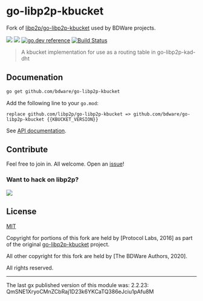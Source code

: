 # go-libp2p-kbucket

Fork of [libp2p/go-libp2p-kbucket](https://github.com/libp2p/go-libp2p-kbucket) used by BDWare projects.

[![](https://img.shields.io/badge/made%20by-Protocol%20Labs-blue.svg?style=flat-square)](https://protocol.ai)
[![](https://img.shields.io/badge/project-BDWare-red.svg?style=flat-square)](http://bdware.org/)
[![go.dev reference](https://img.shields.io/badge/go.dev-reference-007d9c?logo=go&logoColor=white&style=flat-square)](https://pkg.go.dev/github.com/bdware/go-libp2p-kbucket)
[![Build Status](https://travis-ci.com/BDWare/go-libp2p-kbucket.svg?branch=master)](https://travis-ci.com/BDWare/go-libp2p-kbucket)

> A kbucket implementation for use as a routing table in go-libp2p-kad-dht 

## Documenation

```sh
go get github.com/bdware/go-libp2p-kbucket
```

Add the following line to your `go.mod`:
```
replace github.com/libp2p/go-libp2p-kbucket => github.com/bdware/go-libp2p-kbucket {{KBUCKET_VERSION}}
```

See [API documentation](https://pkg.go.dev/github.com/bdware/go-libp2p-kbucket).

## Contribute

Feel free to join in. All welcome. Open an [issue](https://github.com/BDWare/go-libp2p-kbucket/issues)!

### Want to hack on libp2p?

[![](https://cdn.rawgit.com/libp2p/community/master/img/contribute.gif)](https://github.com/libp2p/community/blob/master/CONTRIBUTE.md)

## License

[MIT](LICENSE)

Copyright for portions of this fork are held by [Protocol Labs, 2016] as part of the original [go-libp2p-kbucket](https://github.com/libp2p/go-libp2p-kbucket) project.

All other copyright for this fork are held by [The BDWare Authors, 2020].

All rights reserved.

---

The last gx published version of this module was: 2.2.23: QmSNE1XryoCMnZCbRaj1D23k6YKCaTQ386eJciu1pAfu8M
